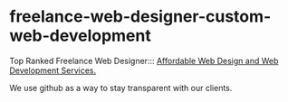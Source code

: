 # freelance-web-designer-custom-web-development



Top Ranked Freelance Web Designer::: <a href="https://www.dbabp.com/" rel="follow">Affordable Web Design and Web Development Services.</a>

We use github as a way to stay transparent with our clients.
